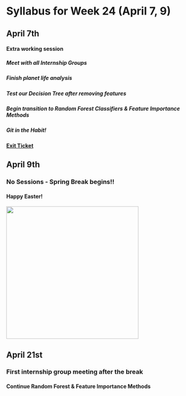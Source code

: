 # Syllabus for Week 24 (April 7, 9)



## April 7th
#### Extra working session
##### Meet with all Internship Groups
##### Finish planet life analysis
##### Test our Decision Tree after removing features
##### Begin transition to Random Forest Classifiers & Feature Importance Methods
##### Git in the Habit!
#### [Exit Ticket](https://docs.google.com/forms/d/e/1FAIpQLSfftMKYctEGVfuiOdgorBKmERJeUBgbRL4rlHf1-kWgpKU_Tg/viewform?usp=sf_link)



## April 9th
### No Sessions - Spring Break begins!!
#### Happy Easter!

<div><div align="left" width=80px>
    <img src="https://allsorts.typepad.com/photos/uncategorized/chick.jpg" width="350"">
</div></div>



## April 21st
### First internship group meeting after the break
#### Continue Random Forest & Feature Importance Methods